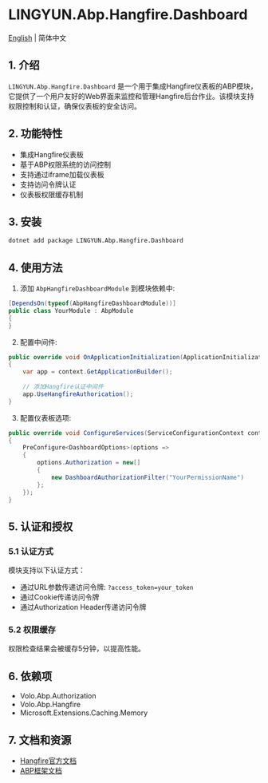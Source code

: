 # LINGYUN.Abp.Hangfire.Dashboard

[English](README.EN.md) | 简体中文

## 1. 介绍

`LINGYUN.Abp.Hangfire.Dashboard` 是一个用于集成Hangfire仪表板的ABP模块，它提供了一个用户友好的Web界面来监控和管理Hangfire后台作业。该模块支持权限控制和认证，确保仪表板的安全访问。

## 2. 功能特性

* 集成Hangfire仪表板
* 基于ABP权限系统的访问控制
* 支持通过iframe加载仪表板
* 支持访问令牌认证
* 仪表板权限缓存机制

## 3. 安装

```bash
dotnet add package LINGYUN.Abp.Hangfire.Dashboard
```

## 4. 使用方法

1. 添加 `AbpHangfireDashboardModule` 到模块依赖中:

```csharp
[DependsOn(typeof(AbpHangfireDashboardModule))]
public class YourModule : AbpModule
{
}
```

2. 配置中间件:

```csharp
public override void OnApplicationInitialization(ApplicationInitializationContext context)
{
    var app = context.GetApplicationBuilder();
    
    // 添加Hangfire认证中间件
    app.UseHangfireAuthorication();
}
```

3. 配置仪表板选项:

```csharp
public override void ConfigureServices(ServiceConfigurationContext context)
{
    PreConfigure<DashboardOptions>(options =>
    {
        options.Authorization = new[]
        {
            new DashboardAuthorizationFilter("YourPermissionName")
        };
    });
}
```

## 5. 认证和授权

### 5.1 认证方式

模块支持以下认证方式：
* 通过URL参数传递访问令牌: `?access_token=your_token`
* 通过Cookie传递访问令牌
* 通过Authorization Header传递访问令牌

### 5.2 权限缓存

权限检查结果会被缓存5分钟，以提高性能。

## 6. 依赖项

* Volo.Abp.Authorization
* Volo.Abp.Hangfire
* Microsoft.Extensions.Caching.Memory

## 7. 文档和资源

* [Hangfire官方文档](https://docs.hangfire.io/)
* [ABP框架文档](https://docs.abp.io/)
